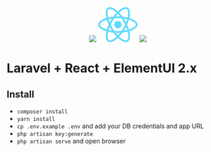 <p align="center"> 
<img height="80" src="https://laravel.com/img/logomark.min.svg">
<img height="80" src="https://raw.githubusercontent.com/kshivanku/my-react-app/master/src/images/logo-react.png">
<img height="80" src="https://cdn.rawgit.com/ElemeFE/element/dev/element_logo.svg">
</p>

# Laravel + React + ElementUI 2.x

## Install

- `composer install`
- `yarn install`
- `cp .env.example .env` and add your DB credentials and app URL
- `php artisan key:generate`
- `php artisan serve` and open browser

